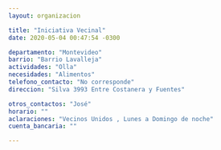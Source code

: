 ```yaml
---
layout: organizacion

title: "Iniciativa Vecinal"
date: 2020-05-04 00:47:54 -0300

departamento: "Montevideo"
barrio: "Barrio Lavalleja"
actividades: "Olla"
necesidades: "Alimentos"
telefono_contacto: "No corresponde"
direccion: "Silva 3993 Entre Costanera y Fuentes"

otros_contactos: "José"
horario: ""
aclaraciones: "Vecinos Unidos , Lunes a Domingo de noche"
cuenta_bancaria: ""

---
```

